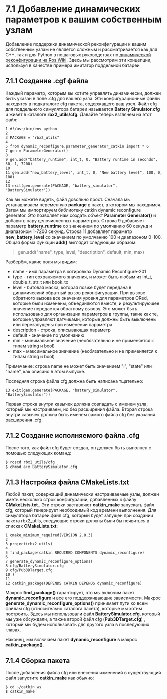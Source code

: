 # 7.1 Добавление динамических параметров к вашим собственным узлам

Добавление поддержки динамической реконфигурации к вашим собственным узлам не является сложным и рассматривается как для C++, так и для Python в пошаговых руководствах по [динамической реконфигурации на Ros Wiki](http://wiki.ros.org/dynamic_reconfigure/Tutorials). Здесь мы рассмотрим эти концепции, используя в качестве примера имитатор поддельной батареи

## 7.1.1 Создание .cgf файла

Каждый параметр, которым вы хотите управлять динамически, должен быть указан в поле .cfg для вашего узла. Эти конфигурационные файлы находятся в подкаталоге cfg пакета, содержащего ваш узел. Файл cfg для поддельного симулятора батареи называется **Battery Simulator.cfg** и живет в каталоге **rbx2\_utils/cfg**. Давайте теперь взглянем на этот файл:

```text
1 #!/usr/bin/env python
2
3 PACKAGE = "rbx2_utils"
4
5 from dynamic_reconfigure.parameter_generator_catkin import * 6
7 gen = ParameterGenerator()
8
9 gen.add("battery_runtime", int_t, 0, "Battery runtime in seconds", 30, 1, 7200)
10
11 gen.add("new_battery_level", int_t, 0, "New battery level", 100, 0, 100)
12
13 exit(gen.generate(PACKAGE, "battery_simulator", "BatterySimulator"))
```

Как вы можете видеть, файл довольно прост. Сначала мы устанавливаем переменную **package** в пакет, в котором мы находимся. Затем мы импортируем библиотеку catkin dynamic reconfigure generator. Это позволяет нам создать объект **Parameter Generator\(\)** и добавить пару целочисленных параметров. Строка 9 добавляет параметр **battery\_runtime** со значением по умолчанию 60 секунд и диапазоном 1-7200 секунд. Строка 11 добавляет параметр **new\_battery\_level** со значением по умолчанию 100 и диапазоном 0-100. Общая форма функции **add\(\)** выглядит следующим образом:

> gen.add\("name", type, level, "description", default, min, max\)

Разберём, какие поля мы видим:

* name - имя параметра в котировках Dynamic Reconfigure-201
* type - тип сохраняемого значения, и может быть любым из int\_t, double\_t, str\_t или book\_to
* level - битовая маска, которая позже будет передана в динамический обратный вызов реконфигурации. При вызове обратного вызова все значения уровня для параметров ORed, которые были изменены, объединяются вместе, и результирующее значение передается обратному вызову. Это может быть использовано для организации параметров в группы, такие как те, которые управляют датчиками, которые должны быть выключены или перезапущены при изменении параметра
* description - строка, описывающая параметр
* default - значение по умолчанию
* min - минимальное значение \(необязательно и не применяется к типам string и bool\)
* max - максимальное значение \(необязательно и не применяется к типам string и bool\)

Примечание: строка name не может быть значением "i", "state" или "name", как описано в этом выпуске.

Последняя строка файла cfg должна быть написана тщательно:

```text
13 exit(gen.generate(PACKAGE, "battery_simulator", "BatterySimulator"))
```

Первая строка внутри кавычек должна совпадать с именем узла, который мы настраиваем, но без расширения файла. Вторая строка внутри кавычек должна быть именем самого файла cfg без указания расширения .cfg.

## 7.1.2 Создание исполняемого файла .cfg

После того, как файл cfg будет создан, он должен быть выполнен с помощью следующих команд:

```text
$ roscd rbx2_utils/cfg
$ chmod a+x BatterySimulator.cfg
```

## 7.1.3 Настройка файла CMakeLists.txt

Любой пакет, содержащий динамически настраиваемые узлы, должен иметь несколько строк конфигурации, добавленных к файлу **CMakeLists.txt**.. Эти строки заставляют **catkin\_make** запускать файл cfg, который генерирует необходимый код времени выполнения. Для симулятора батареи.файл cfg, который будет запущен при создании пакета rbx2\_utils, следующие строки должны были бы появиться в списках **CMakeLists.txt**:

```text
1 cmake_minimum_required(VERSION 2.8.3)
2
3 project(rbx2_utils)
4
5 find_package(catkin REQUIRED COMPONENTS dynamic_reconfigure)
6
7 generate_dynamic_reconfigure_options(
8 cfg/BatterySimulator.cfg
9 cfg/Pub3DTarget.cfg
10 )
11
12 catkin_package(DEPENDS CATKIN DEPENDS dynamic_reconfigure)
```

Макрос **find\_package\(\)** гарантирует, что мы включим пакет **dynamic\_reconfigure** и все его поддерживающие зависимости. Макрос **generate\_dynamic\_reconfigure\_options\(\)** принимает пути ко всем файлам cfg \(относительно каталога пакета\), которые мы хотим построить. Здесь мы использовали файл **BatterySimulator.cfg**, который мы уже обсуждали, а также второй файл cfg \(**Pub3DTarget.cfg**\) , который мы будем использовать для другого узла в последующих главах.

Наконец, мы включаем пакет **dynamic\_reconfigure** в макрос **catkin\_package\(\)**.

## 7.1.4 Сборка пакета

После добавления файла cfg или внесения изменений в существующий файл запустите **catkin\_make** как обычно:

```text
$ cd ~/catkin_ws
$ catkin_make
```

